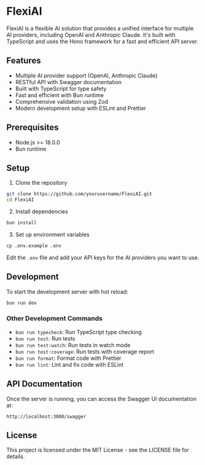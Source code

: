 # FlexiAI

FlexiAI is a flexible AI solution that provides a unified interface for multiple AI providers, including OpenAI and Anthropic Claude. It's built with TypeScript and uses the Hono framework for a fast and efficient API server.

## Features

- Multiple AI provider support (OpenAI, Anthropic Claude)
- RESTful API with Swagger documentation
- Built with TypeScript for type safety
- Fast and efficient with Bun runtime
- Comprehensive validation using Zod
- Modern development setup with ESLint and Prettier

## Prerequisites

- Node.js >= 18.0.0
- Bun runtime

## Setup

1. Clone the repository

```bash
git clone https://github.com/yourusername/FlexiAI.git
cd FlexiAI
```

2. Install dependencies

```bash
bun install
```

3. Set up environment variables

```bash
cp .env.example .env
```

Edit the `.env` file and add your API keys for the AI providers you want to use.

## Development

To start the development server with hot reload:

```bash
bun run dev
```

### Other Development Commands

- `bun run typecheck`: Run TypeScript type checking
- `bun run test`: Run tests
- `bun run test:watch`: Run tests in watch mode
- `bun run test:coverage`: Run tests with coverage report
- `bun run format`: Format code with Prettier
- `bun run lint`: Lint and fix code with ESLint

## API Documentation

Once the server is running, you can access the Swagger UI documentation at:

```
http://localhost:3000/swagger
```

## License

This project is licensed under the MIT License - see the LICENSE file for details.
